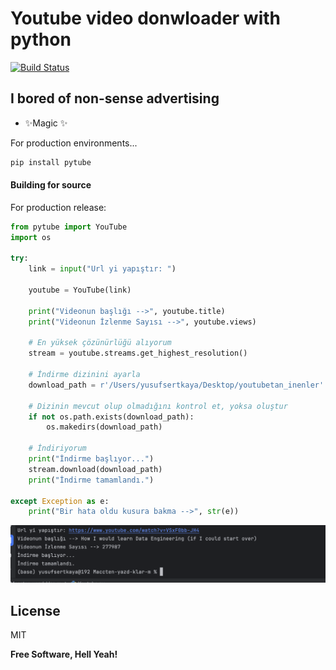 # Youtube video donwloader with python



[![Build Status](https://travis-ci.org/joemccann/dillinger.svg?branch=master)](https://travis-ci.org/joemccann/dillinger)

I bored of non-sense advertising
-
- ✨Magic ✨




For production environments...

```py
pip install pytube

```


#### Building for source

For production release:

```py
from pytube import YouTube
import os

try:
    link = input("Url yi yapıştır: ")

    youtube = YouTube(link)

    print("Videonun başlığı -->", youtube.title)
    print("Videonun İzlenme Sayısı -->", youtube.views)

    # En yüksek çözünürlüğü alıyorum
    stream = youtube.streams.get_highest_resolution()

    # İndirme dizinini ayarla
    download_path = r'/Users/yusufsertkaya/Desktop/youtubetan_inenler'

    # Dizinin mevcut olup olmadığını kontrol et, yoksa oluştur
    if not os.path.exists(download_path):
        os.makedirs(download_path)

    # İndiriyorum
    print("İndirme başlıyor...")
    stream.download(download_path)
    print("İndirme tamamlandı.")

except Exception as e:
    print("Bir hata oldu kusura bakma -->", str(e))
```
![Nasıl indiriyorum](deneme.png)



## License

MIT

**Free Software, Hell Yeah!**
